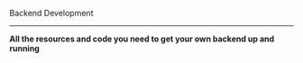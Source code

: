 ﻿﻿Backend Development---**All the resources and code you need to get your own backend up and running**
